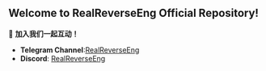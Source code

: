 ## Welcome to RealReverseEng Official Repository!


💬 **加入我们一起互动！**  
- **Telegram Channel**:[RealReverseEng](https://t.me/RealReverseEng)
- **Discord**: [RealReverseEng](https://discord.gg/nGXPH95aNU)
